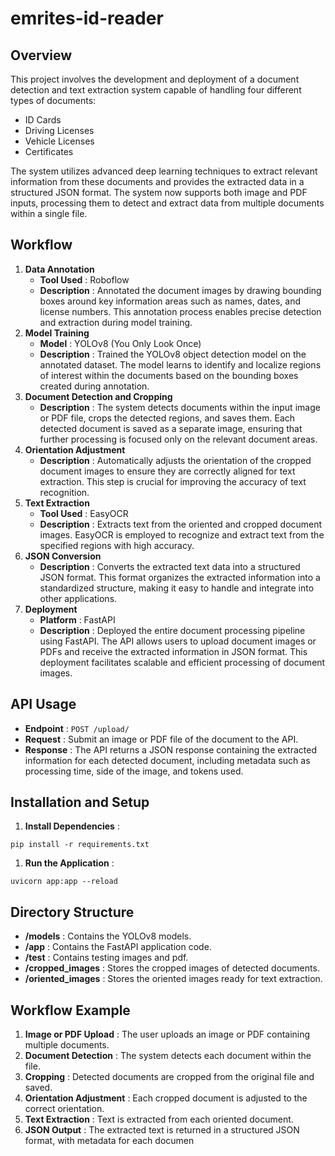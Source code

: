 # emrites-id-reader

## Overview

This project involves the development and deployment of a document detection and text extraction system capable of handling four different types of documents:

* ID Cards
* Driving Licenses
* Vehicle Licenses
* Certificates

The system utilizes advanced deep learning techniques to extract relevant information from these documents and provides the extracted data in a structured JSON format. The system now supports both image and PDF inputs, processing them to detect and extract data from multiple documents within a single file.

## Workflow

1. **Data Annotation**
   * **Tool Used** : Roboflow
   * **Description** : Annotated the document images by drawing bounding boxes around key information areas such as names, dates, and license numbers. This annotation process enables precise detection and extraction during model training.
2. **Model Training**
   * **Model** : YOLOv8 (You Only Look Once)
   * **Description** : Trained the YOLOv8 object detection model on the annotated dataset. The model learns to identify and localize regions of interest within the documents based on the bounding boxes created during annotation.
3. **Document Detection and Cropping**
   * **Description** : The system detects documents within the input image or PDF file, crops the detected regions, and saves them. Each detected document is saved as a separate image, ensuring that further processing is focused only on the relevant document areas.
4. **Orientation Adjustment**
   * **Description** : Automatically adjusts the orientation of the cropped document images to ensure they are correctly aligned for text extraction. This step is crucial for improving the accuracy of text recognition.
5. **Text Extraction**
   * **Tool Used** : EasyOCR
   * **Description** : Extracts text from the oriented and cropped document images. EasyOCR is employed to recognize and extract text from the specified regions with high accuracy.
6. **JSON Conversion**
   * **Description** : Converts the extracted text data into a structured JSON format. This format organizes the extracted information into a standardized structure, making it easy to handle and integrate into other applications.
7. **Deployment**
   * **Platform** : FastAPI
   * **Description** : Deployed the entire document processing pipeline using FastAPI. The API allows users to upload document images or PDFs and receive the extracted information in JSON format. This deployment facilitates scalable and efficient processing of document images.

## API Usage

* **Endpoint** : `POST /upload/`
* **Request** : Submit an image or PDF file of the document to the API.
* **Response** : The API returns a JSON response containing the extracted information for each detected document, including metadata such as processing time, side of the image, and tokens used.

## Installation and Setup

1. **Install Dependencies** :

```besh
pip install -r requirements.txt
```

1. **Run the Application** :

```besh
uvicorn app:app --reload
```

## Directory Structure

* **/models** : Contains the YOLOv8 models.
* **/app** : Contains the FastAPI application code.
* **/test** : Contains testing images and pdf.
* **/cropped_images** : Stores the cropped images of detected documents.
* **/oriented_images** : Stores the oriented images ready for text extraction.

## Workflow Example

1. **Image or PDF Upload** : The user uploads an image or PDF containing multiple documents.
2. **Document Detection** : The system detects each document within the file.
3. **Cropping** : Detected documents are cropped from the original file and saved.
4. **Orientation Adjustment** : Each cropped document is adjusted to the correct orientation.
5. **Text Extraction** : Text is extracted from each oriented document.
6. **JSON Output** : The extracted text is returned in a structured JSON format, with metadata for each documen
